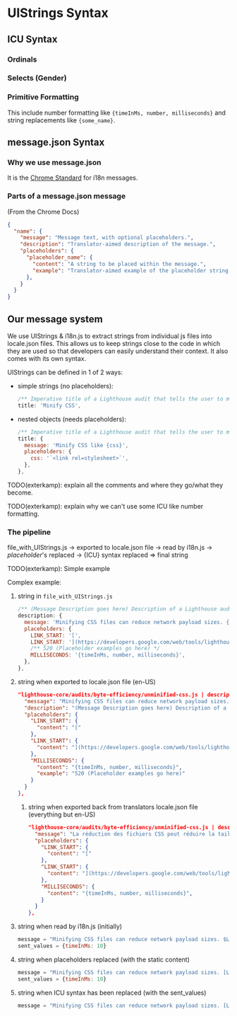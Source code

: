 # UIStrings Syntax

## ICU Syntax

### Ordinals

### Selects (Gender)

### Primitive Formatting

This include number formatting like `{timeInMs, number, milliseconds}` and string replacements like `{some_name}`.

## message.json Syntax

### Why we use message.json

It is the [Chrome Standard](https://developer.chrome.com/extensions/i18n-messages) for i18n messages.

### Parts of a message.json message

(From the Chrome Docs)

```json
{
  "name": {
    "message": "Message text, with optional placeholders.",
    "description": "Translator-aimed description of the message.",
    "placeholders": {
      "placeholder_name": {
        "content": "A string to be placed within the message.",
        "example": "Translator-aimed example of the placeholder string."
      },
    }
  }
}
```

## Our message system

We use UIStrings & i18n.js to extract strings from individual js files into locale.json files.  This allows us to keep strings close
to the code in which they are used so that developers can easily understand their context.  It also comes with its own syntax.  

UIStrings can be defined in 1 of 2 ways:
* simple strings (no placeholders):
  ```Javascript
  /** Imperative title of a Lighthouse audit that tells the user to minify (remove whitespace) the page's CSS code. This is displayed in a list of audit titles that Lighthouse generates. */
  title: 'Minify CSS',
  ```
* nested objects (needs placeholders):
  ```Javascript
  /** Imperative title of a Lighthouse audit that tells the user to minify (remove whitespace) the page's CSS code. This is displayed in a list of audit titles that Lighthouse generates. */
  title: {
    message: 'Minify CSS like {css}',
    placeholders: {
      css: '`<link rel=stylesheet>`',
    },
  },
  ```
TODO(exterkamp): explain all the comments and where they go/what they become.

TODO(exterkamp): explain why we can't use some ICU like number formatting.

### The pipeline

file_with_UIStrings.js -> exported to locale.json file -> read by i18n.js -> $placeholder$'s replaced -> {ICU} syntax replaced => final string

TODO(exterkamp): Simple example

Complex example:

1. string in `file_with_UIStrings.js`
    ```Javascript
    /** (Message Description goes here) Description of a Lighthouse audit that tells the user *why* they should minify (remove whitespace) the page's CSS code. This is displayed after a user expands the section to see more. No character length limits. 'Learn More' becomes link text to additional documentation. */
    description: {
      message: 'Minifying CSS files can reduce network payload sizes. {LINK_START}Learn More!!!{LINK_START}. This audit took {MILLISECONDS} ms.',
      placeholders: {
        LINK_START: '[',
        LINK_START: '](https://developers.google.com/web/tools/lighthouse/audits/minify-css)',
        /** 520 (Placeholder examples go here) */
        MILLISECONDS: '{timeInMs, number, milliseconds}',
      },
    },
    ```

2. string when exported to locale.json file (en-US)
    ```json
    "lighthouse-core/audits/byte-efficiency/unminified-css.js | description": {
      "message": "Minifying CSS files can reduce network payload sizes. $LINK_START$Learn More!!!$LINK_START$. This audit took $MILLISECONDS$ ms.",
      "description": "(Message Description goes here) Description of a Lighthouse audit that tells the user *why* they should minify (remove whitespace) the page's CSS code. This is displayed after a user expands the section to see more. No character length limits. 'Learn More' becomes link text to additional documentation.",
      "placeholders": {
        "LINK_START": {
          "content": "["
        },
        "LINK_START": {
          "content": "](https://developers.google.com/web/tools/lighthouse/audits/minify-css)"
        },
        "MILLISECONDS": {
          "content": "{timeInMs, number, milliseconds}",
          "example": "520 (Placeholder examples go here)"
        }
      }
    },
    ```
    1. string when exported back from translators locale.json file (everything but en-US)
        ```json
        "lighthouse-core/audits/byte-efficiency/unminified-css.js | description": {
          "message": "La réduction des fichiers CSS peut réduire la taille des charges utiles de réseau. $LINK_START$En savoir plus$LINK_START$. Cet audit a pris $MILLISECONDS ms",
          "placeholders": {
            "LINK_START": {
              "content": "["
            },
            "LINK_START": {
              "content": "](https://developers.google.com/web/tools/lighthouse/audits/minify-css)"
            },
            "MILLISECONDS": {
              "content": "{timeInMs, number, milliseconds}",
            }
          }
        },
        ```

3. string when read by i18n.js (initially)
    ```Javascript
    message = "Minifying CSS files can reduce network payload sizes. $LINK_START$Learn More!!!$LINK_END$. This audit took $MILLISECONDS$ ms."
    sent_values = {timeInMs: 10}
    ```

4. string when placeholders replaced (with the static content)
    ```Javascript
    message = "Minifying CSS files can reduce network payload sizes. [Learn More!!!](https://developers.google.com/web/tools/lighthouse/audits/minify-css). This audit took {timeInMs, number, milliseconds} ms."
    sent_values = {timeInMs: 10}
    ```

5. string when ICU syntax has been replaced (with the sent_values)
    ```Javascript
    message = "Minifying CSS files can reduce network payload sizes. [Learn More!!!](https://developers.google.com/web/tools/lighthouse/audits/minify-css). This audit took 10 ms."
    ```
